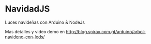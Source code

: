 NavidadJS
=========

Luces navideñas con Arduino &amp; NodeJs

Mas detalles y video demo en http://blog.spirax.com.gt/arduino/arbol-navideno-con-leds/
